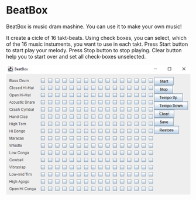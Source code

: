 # BeatBox
BeatBox is music dram mashine. You can use it to make your own music!
 

It create a cicle of 16 takt-beats. 
Using check boxes, you can select, which of the 16 music instuments, you want to use in each takt.
Press Start button to start play your melody.
Press Stop button to stop playing.
Clear button help you to start over and set all check-boxes unselected. 

![Project screenshot](https://github.com/AnastasiaPleshkova/BeatBox/blob/master/BeatBox/src/main/resources/screenshot.PNG)

 